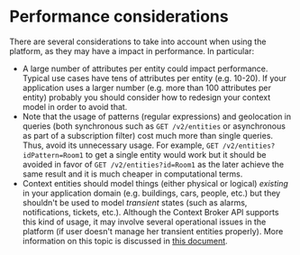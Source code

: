 # Performance considerations

There are several considerations to take into account when using the platform, as they may have a impact in performance. In particular:

- A large number of attributes per entity could impact performance. Typical use cases have tens of attributes
  per entity (e.g. 10-20). If your application uses a larger number (e.g. more than 100 attributes per entity)
  probably you should consider how to redesign your context model in order to avoid that.
- Note that the usage of patterns (regular expressions) and geolocation in queries (both synchronous such as
  `GET /v2/entities` or asynchronous as part of a subscription filter) cost much more than single queries. Thus,
  avoid its unnecessary usage. For example, `GET /v2/entities?idPattern=Room1` to get a single entity would work
  but it should be avoided in favor of `GET /v2/entities?id=Room1` as the later achieve the same result and it 
  is much cheaper in computational terms.
- Context entities should model things (either physical or logical) *existing* in your application domain (e.g. 
  buildings, cars, people, etc.) but they shouldn't be used to model *transient* states (such as alarms, 
  notifications, tickets, etc.). Although the Context Broker API supports this kind of usage, it may involve 
  several operational issues in the platform (if user doesn't manage her transient entities properly). More 
  information on this topic is discussed in [this document](proper_entities_usage.md). 